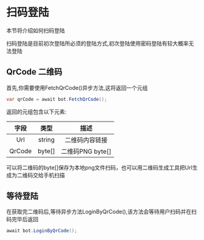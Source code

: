 # 扫码登陆

本节将介绍如何扫码登陆

扫码登陆是目前初次登陆所必须的登陆方式,初次登陆使用密码登陆有较大概率无法登陆

## QrCode 二维码

首先,你需要使用FetchQrCode()异步方法,这将返回一个元组

```csharp
var qrCode = await bot.FetchQrCode();
```

返回的元组包含以下元素:

|  字段  |  类型  |     描述     |
| :----: | :----: | :----------: |
|  Url   | string |  二维码内容链接  |
| QrCode | byte[] | 二维码PNG byte[] |

可以将二维码的byte[]保存为本地png文件扫码，也可以用二维码生成工具把Url生成为二维码交给手机扫描

## 等待登陆

在获取完二维码后,等待异步方法LoginByQrCode(),该方法会等待用户扫码并在扫码完毕后返回

```csharp
await bot.LoginByQrCode();
```
